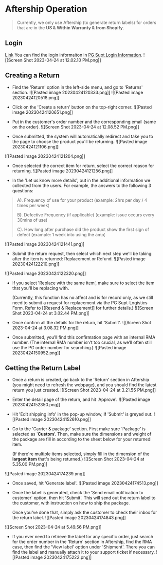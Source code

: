 # Aftership Operation
> Currently, we only use Aftership (to generate return labels) for orders that are in the **US & Within Warranty & from Shopify**.

## Login

[Link](https://admin.aftership.com/)
You can find the login informaiton in [PG Supt Login Information](https://docs.google.com/document/d/132gWUMI_XZCs5FGk0rVNSGshh_Oo1NYmQa_hPh_I86c/edit?usp=sharing).
![[Screen Shot 2023-04-24 at 12.02.10 PM.png]]

## Creating a Return
- Find the 'Return' option in the left-side menu, and go to 'Returns' section.
![[Pasted image 20230424120333.png]]
![[Pasted image 20230424120518.png]]

- Click on the 'Create a return' button on the top-right corner.
![[Pasted image 20230424120651.png]]

- Put in the customer's order number and the corresponding email (same on the order).
![[Screen Shot 2023-04-24 at 12.08.52 PM.png]]
- Once submitted, the system will automatically redirect and take you to the page to choose the product you'll be returning.
![[Pasted image 20230424121106.png]]

![[Pasted image 20230424121204.png]]

- Once selected the correct item for return, select the correct reason for returning.
![[Pasted image 20230424121256.png]]

- In the 'Let us know more details', put in the additional information we collected from the users. For example, the answers to the following 3 questions:
>   
> A). Frequency of use for your product (example: 2hrs per day / 4 times per week)
> 
> B). Defective Frequency (if applicable) (example: issue occurs every 30mins of use)
> 
> C). How long after purchase did the product show the first sign of defect (example: 1 week into using the amp)

![[Pasted image 20230424121441.png]]

- Submit the return request, then select which next step we'll be taking after the item is returned: Replacement or Refund.
![[Pasted image 20230424122210.png]]

![[Pasted image 20230424122320.png]]

- If you select 'Replace with the same item', make sure to select the item that you'll be replacing with. 
  
  (Currently, this function has no affect and is for record only, as we still need to submit a request for replacement via the PG Supt-Logistics Form. Refer to [[Resend & Replacement]] for further details.)
![[Screen Shot 2023-04-24 at 3.02.44 PM.png]]

- Once confirm all the details for the return, hit 'Submit'.
![[Screen Shot 2023-04-24 at 3.08.32 PM.png]]

- Once submitted, you'll find this confirmation page with an internal RMA number. (The internal RMA number isn't too crucial, as we'll often still use the PG order number for searching.)
![[Pasted image 20230424150952.png]]

## Getting the Return Label

- Once a return is created, go back to the 'Return' section in Aftership (you might need to refresh the webpage), and you should find the latest return you just created.
![[Screen Shot 2023-04-24 at 3.21.55 PM.png]]

- Enter the detail page of the return, and hit 'Approve'.
![[Pasted image 20230424152350.png]]

- Hit 'Edit shipping info' in the pop-up window, if 'Submit' is greyed out.
![[Pasted image 20230424152610.png]]

- Go to the 'Carrier & package' section. First make sure 'Package' is selected as '**Custom**'. Then, make sure the dimensions and weight of the package are fill in according to the sheet below for your returned item.
  
  (If there're multiple items selected, simply fill in the dimension of the **largest item** that's being returned.)
![[Screen Shot 2023-04-24 at 5.35.00 PM.png]]

![[Pasted image 20230424174239.png]]

- Once saved, hit 'Generate label'. 
![[Pasted image 20230424174513.png]]

- Once the label is generated, check the 'Send email notification to customer' option, then hit 'Submit'. This will send out the return label to the customer, with instruction on how to ship the package.
  
  Once you've done that, simply ask the customer to check their inbox for the return label.
![[Pasted image 20230424174843.png]]

![[Screen Shot 2023-04-24 at 5.49.56 PM.png]]

- If you ever need to retrieve the label for any specific order, just search for the order number in the 'Return' section in Aftership, find the RMA case, then find the 'View label' option under 'Shipment'. There you can find the label and manually attach it to your support ticket if necessary.
![[Pasted image 20230424175222.png]]